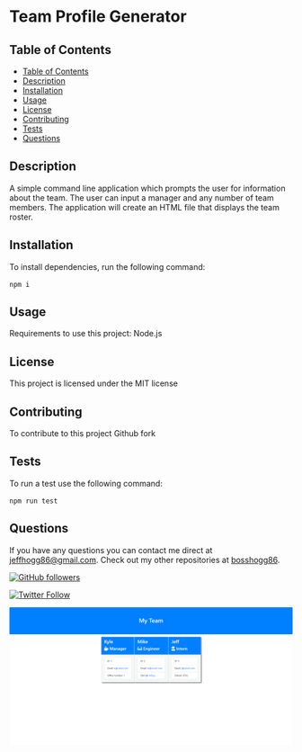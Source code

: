 # Team Profile Generator

## Table of Contents

- [Table of Contents](#table-of-contents)
- [Description](#description)
- [Installation](#installation)
- [Usage](#usage)
- [License](#license)
- [Contributing](#contributing)
- [Tests](#tests)
- [Questions](#questions)

## Description

A simple command line application which prompts the user for information about the team. The user can input a manager and any number of team members. The application will create an HTML file that displays the team roster.

## Installation

To install dependencies, run the following command:

```
npm i
```

## Usage

Requirements to use this project: Node.js

## License

This project is licensed under the MIT license

## Contributing

To contribute to this project Github fork

## Tests

To run a test use the following command:

```
npm run test
```

## Questions

If you have any questions you can contact me direct at <jeffhogg86@gmail.com>. Check out my other repositories at [bosshogg86](https://github.com/bosshogg86).

[![GitHub followers](https://img.shields.io/github/followers/bosshogg86.svg?style=social&label=Follow)](https://github.com/bosshogg86)

[![Twitter Follow](https://img.shields.io/twitter/follow/JeffHogg86.svg?style=social)](https://twitter.com/JeffHogg86)

![Screen shot](assets/teamss.png)
